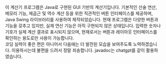 이 계산기 프로그램은 Java로 구현된 GUI 기반의 계산기입니다. 기본적인 산술 연산, 메모리 기능, 제곱근 및 역수 계산 등을 위한 직관적인 버튼 인터페이스를 제공하며, Java Swing 라이브러리를 사용하여 제작되었습니다.
현재 프로그램은 다양한 버튼과 기능을 갖추고 있지만, 실제 연산 기능은 아직 구현되지 않은 상태입니다. 입력한 숫자나 기호가 실제 계산 결과로 표시되지 않으며, 현재로서는 버튼과 레이아웃 인터페이스를 확인하는 용도로만 
사용이 가능합니다.  
코딩 실력이 좋은 편은 아니어서 다음에는 더 발전된 모습을 보여주도록 노력하겠습니다. 이용하시는데 불편을 드려서 정말 죄송합니다. javadoc는 chatgpt를 같이 활용하였습니다.
